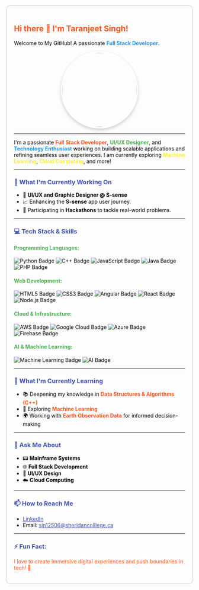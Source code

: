 <div style="background: rgba(255, 255, 255, 0.1); backdrop-filter: blur(10px); padding: 20px; border-radius: 10px; color: black; border: 1px solid rgba(0, 0, 0, 0.2);">
  <h2 style="color: #FF5722;">Hi there 👋 I'm Taranjeet Singh!</h2>

  <p>Welcome to My GitHub!  
  A passionate <strong style="color: #2196F3;">Full Stack Developer</strong>.</p>

  <div style="display: flex; justify-content: center;">
    <img src="https://avatars.githubusercontent.com/u/122409989?s=400&u=580271eb5c7670ac25574b9a5afefb6e4a6c7e81&v=4" style="height: 200px; width: 200px; border-radius: 50%; object-fit: cover; border: 4px solid #fff; box-shadow: 0 4px 10px rgba(0, 0, 0, 0.2);"/>
  </div>

  ---

  <p>I'm a passionate <strong style="color: #FF5722;">Full Stack Developer</strong>, <strong style="color: #4CAF50;">UI/UX Designer</strong>, and <strong style="color: #2196F3;">Technology Enthusiast</strong> working on building scalable applications and refining seamless user experiences. I am currently exploring <strong style="color: #FFEB3B;">Machine Learning</strong>, <strong style="color: #FFEB3B;">Cloud Computing</strong>, and more!</p>

  ---

  <h3 style="color: #3F51B5;">🔭 What I'm Currently Working On</h3>
  <ul>
    <li>🌟 <strong>UI/UX and Graphic Designer @ S-sense</strong></li>
    <li>📈 Enhancing the <strong>S-sense</strong> app user journey.</li>
    <li>🚀 Participating in <strong>Hackathons</strong> to tackle real-world problems.</li>
  </ul>

  ---

  <h3 style="color: #3F51B5;">💻 Tech Stack & Skills</h3>

  <h4 style="color: #4CAF50;">Programming Languages:</h4>
  <div>
      <img src="https://img.shields.io/badge/Python-%2314354C.svg?style=for-the-badge&logo=python&logoColor=white" alt="Python Badge"/>
      <img src="https://img.shields.io/badge/C%2B%2B-%2300599C.svg?style=for-the-badge&logo=c%2B%2B&logoColor=white" alt="C++ Badge"/>
      <img src="https://img.shields.io/badge/JavaScript-%23F7DF1E.svg?style=for-the-badge&logo=javascript&logoColor=black" alt="JavaScript Badge"/>
      <img src="https://img.shields.io/badge/Java-%23ED8B00.svg?style=for-the-badge&logo=java&logoColor=white" alt="Java Badge"/>
      <img src="https://img.shields.io/badge/PHP-%23777BB4.svg?style=for-the-badge&logo=php&logoColor=white" alt="PHP Badge"/>
  </div>

  <h4 style="color: #4CAF50;">Web Development:</h4>
  <div>
      <img src="https://img.shields.io/badge/HTML5-%23E34F26.svg?style=for-the-badge&logo=html5&logoColor=white" alt="HTML5 Badge"/>
      <img src="https://img.shields.io/badge/CSS3-%231572B6.svg?style=for-the-badge&logo=css3&logoColor=white" alt="CSS3 Badge"/>
      <img src="https://img.shields.io/badge/Angular-%23DD0031.svg?style=for-the-badge&logo=angular&logoColor=white" alt="Angular Badge"/>
      <img src="https://img.shields.io/badge/React-%2320232a.svg?style=for-the-badge&logo=react&logoColor=%2361DAFB" alt="React Badge"/>
      <img src="https://img.shields.io/badge/Node.js-%23339933.svg?style=for-the-badge&logo=nodedotjs&logoColor=white" alt="Node.js Badge"/>
  </div>

  <h4 style="color: #4CAF50;">Cloud & Infrastructure:</h4>
  <div>
      <img src="https://img.shields.io/badge/AWS-%23FF9900.svg?style=for-the-badge&logo=amazon-aws&logoColor=white" alt="AWS Badge"/>
      <img src="https://img.shields.io/badge/Google%20Cloud-%234285F4.svg?style=for-the-badge&logo=google-cloud&logoColor=white" alt="Google Cloud Badge"/>
      <img src="https://img.shields.io/badge/Microsoft%20Azure-0089D6.svg?style=for-the-badge&logo=microsoft-azure&logoColor=white" alt="Azure Badge"/>
      <img src="https://img.shields.io/badge/Firebase-%23039BE5.svg?style=for-the-badge&logo=firebase&logoColor=white" alt="Firebase Badge"/>
  </div>

  <h4 style="color: #4CAF50;">AI & Machine Learning:</h4>
  <div>
      <img src="https://img.shields.io/badge/Machine%20Learning-%232C2D72.svg?style=for-the-badge" alt="Machine Learning Badge"/>
      <img src="https://img.shields.io/badge/Artificial%20Intelligence-%230077B5.svg?style=for-the-badge" alt="AI Badge"/>
  </div>

  ---

  <h3 style="color: #3F51B5;">🌱 What I'm Currently Learning</h3>
  <ul>
    <li>📚 Deepening my knowledge in <strong style="color: #FF5722;">Data Structures & Algorithms (C++)</strong></li>
    <li>🤖 Exploring <strong style="color: #FF5722;">Machine Learning</strong></li>
    <li>🌍 Working with <strong style="color: #FF5722;">Earth Observation Data</strong> for informed decision-making</li>
  </ul>

  ---

  <h3 style="color: #3F51B5;">💬 Ask Me About</h3>
  <ul>
    <li>📟 <strong>Mainframe Systems</strong></li>
    <li>🌐 <strong>Full Stack Development</strong></li>
    <li>🎨 <strong>UI/UX Design</strong></li>
    <li>☁️ <strong>Cloud Computing</strong></li>
  </ul>

  ---

  <h3 style="color: #3F51B5;">📫 How to Reach Me</h3>
  <ul>
    <li><a href="https://www.linkedin.com/in/taranjeetsinghtechexpert" style="color: #3F51B5;">LinkedIn</a></li>
    <li>Email: <a href="mailto:sin12506@sheridancolllege.ca" style="color: #3F51B5;">sin12506@sheridancolllege.ca</a></li>
  </ul>

  ---

  <h3 style="color: #3F51B5;">⚡ Fun Fact:</h3>
  <p style="color: #FF5722;">I love to create immersive digital experiences and push boundaries in tech! 🌟</p>
</div>
